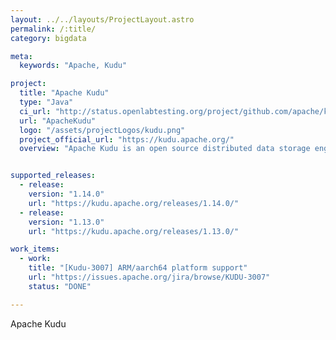 ```yaml
---
layout: ../../layouts/ProjectLayout.astro
permalink: /:title/
category: bigdata

meta:
  keywords: "Apache, Kudu"

project:
  title: "Apache Kudu"
  type: "Java"
  ci_url: "http://status.openlabtesting.org/project/github.com/apache/kudu"
  url: "ApacheKudu"
  logo: "/assets/projectLogos/kudu.png"
  project_official_url: "https://kudu.apache.org/"
  overview: "Apache Kudu is an open source distributed data storage engine that makes fast analytics on fast and changing data easy."


supported_releases:
  - release:
    version: "1.14.0"
    url: "https://kudu.apache.org/releases/1.14.0/"
  - release:
    version: "1.13.0"
    url: "https://kudu.apache.org/releases/1.13.0/"

work_items:
  - work:
    title: "[Kudu-3007] ARM/aarch64 platform support"
    url: "https://issues.apache.org/jira/browse/KUDU-3007"
    status: "DONE"

---
```


<p>Apache Kudu</p>
